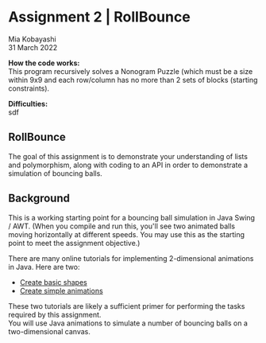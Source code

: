 # Assignment 2 | RollBounce  
Mia Kobayashi  
31 March 2022  

**How the code works:**  
This program recursively solves a Nonogram Puzzle (which must be a size within 9x9 and each row/column has no more than 2 sets of blocks (starting constraints).  

**Difficulties:**  
sdf  

## RollBounce  
The goal of this assignment is to demonstrate your understanding of lists and polymorphism, along with coding to an API in order to demonstrate a simulation of bouncing balls.  

## Background
This is a working starting point for a bouncing ball simulation in Java Swing / AWT. (When you compile and run this, you'll see two animated balls moving horizontally at different speeds. You may use this as the starting point to meet the assignment objective.)  

There are many online tutorials for implementing 2-dimensional animations in Java. Here are two:  
* [Create basic shapes](https://www.youtube.com/watch?v=4YhrmAGpVtI)  
* [Create simple animations](https://www.youtube.com/watch?v=I3usNR8JrEE)  

These two tutorials are likely a sufficient primer for performing the tasks required by this assignment.  
You will use Java animations to simulate a number of bouncing balls on a two-dimensional canvas.  
